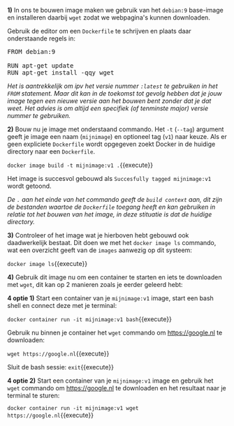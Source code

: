 **1)** In ons te bouwen image maken we gebruik van het `debian:9` base-image en installeren daarbij `wget` zodat we webpagina's kunnen downloaden. 

Gebruik de editor om een `Dockerfile` te schrijven en plaats daar onderstaande regels in:

<pre class="file" data-filename="Dockerfile" data-target="replace">
FROM debian:9

RUN apt-get update
RUN apt-get install -qqy wget
</pre>

*Het is aantrekkelijk om ipv het versie nummer `:latest` te gebruiken in het `FROM` statement. Maar dit kan in de toekomst tot gevolg hebben dat je jouw image tegen een nieuwe versie aan het bouwen bent zonder dat je dat weet.*
*Het advies is om altijd een specifiek (of tenminste major) versie nummer te gebruiken.*

**2)** Bouw nu je image met onderstaand commando. Het `-t` (`--tag`) argument geeft je image een naam (`mijnimage`) en optioneel tag (`v1`) naar keuze. Als er geen expliciete `Dockerfile` wordt opgegeven zoekt Docker in de huidige directory naar een `Dockerfile`.

`docker image build -t mijnimage:v1 .`{{execute}}

Het image is succesvol gebouwd als `Succesfully tagged mijnimage:v1` wordt getoond.

*De `.` aan het einde van het commando geeft de `build context` aan, dit zijn de bestanden waartoe de `Dockerfile` toegang heeft en kan gebruiken in relatie tot het bouwen van het image, in deze stituatie is dat de huidige directory.*

**3)** Controleer of het image wat je hierboven hebt gebouwd ook daadwerkelijk bestaat. Dit doen we met het `docker image ls` commando, wat een overzicht geeft van de `images` aanwezig op dit systeem:

`docker image ls`{{execute}}

**4)** Gebruik dit image nu om een container te starten en iets te downloaden met `wget`, dit kan op 2 manieren zoals je eerder geleerd hebt:

**4 optie 1)** Start een container van je `mijnimage:v1` image, start een bash shell en connect deze met je terminal:

`docker container run -it mijnimage:v1 bash`{{execute}}

Gebruik nu binnen je container het `wget` commando om https://google.nl te downloaden:

`wget https://google.nl`{{execute}}

Sluit de bash sessie: `exit`{{execute}}

**4 optie 2)** Start een container van je `mijnimage:v1` image en gebruik het `wget` commando om https://google.nl te downloaden en het resultaat naar je terminal te sturen:

`docker container run -it mijnimage:v1 wget https://google.nl`{{execute}}

